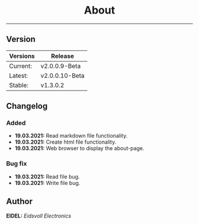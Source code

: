 # <center>About</center> 
-------------------------

## Version


|Versions                | Release         |
|------------------------|---------------- |
| Current:               | v2.0.0.9-Beta   |
| Latest:                | v2.0.0.10-Beta  |
| Stable:                | v1.3.0.2        |

## Changelog

### Added
- **19.03.2021:** Read markdown file functionality.
- **19.03.2021:** Create html file functionality.
- **19.03.2021:** Web browser to display the about-page.

### Bug fix
- **19.03.2021:** Read file bug.
- **19.03.2021:** Write file bug.

## Author
**EIDEL:** *Eidsvoll Electronics*

